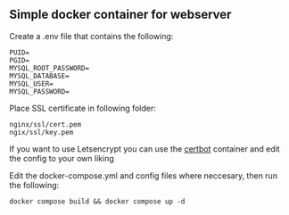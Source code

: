 ## Simple docker container for webserver
Create a .env file that contains the following:<br />
```
PUID=
PGID=
MYSQL_ROOT_PASSWORD=
MYSQL_DATABASE=
MYSQL_USER=
MYSQL_PASSWORD=
```

Place SSL certificate in following folder:
```
nginx/ssl/cert.pem
ngix/ssl/key.pem
```
If you want to use Letsencrypt you can use the [certbot](https://hub.docker.com/r/certbot/certbot) container and edit the config to your own liking

Edit the docker-compose.yml and config files where neccesary, then run the following:<br />


```
docker compose build && docker compose up -d 
```